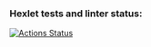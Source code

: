 ### Hexlet tests and linter status:
[![Actions Status](https://github.com/KruglovDV/devops-for-programmers-project-lvl1/workflows/hexlet-check/badge.svg)](https://github.com/KruglovDV/devops-for-programmers-project-lvl1/actions)